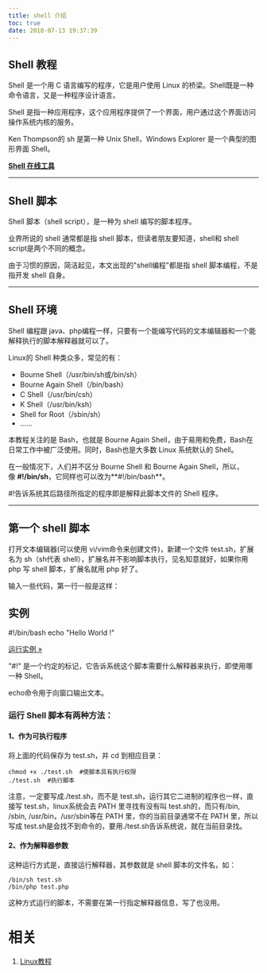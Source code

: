 ```yaml
---
title: shell 介绍
toc: true
date: 2018-07-13 19:37:39
---
```




## Shell 教程


Shell 是一个用 C 语言编写的程序，它是用户使用 Linux 的桥梁。Shell既是一种命令语言，又是一种程序设计语言。

Shell 是指一种应用程序，这个应用程序提供了一个界面，用户通过这个界面访问操作系统内核的服务。

Ken Thompson的 sh 是第一种 Unix Shell，Windows Explorer 是一个典型的图形界面 Shell。

[**Shell 在线工具**](https://www.w3cschool.cn/tryrun/showphp/helloworld)


---

## Shell 脚本


Shell 脚本（shell script），是一种为 shell 编写的脚本程序。

业界所说的 shell 通常都是指 shell 脚本，但读者朋友要知道，shell和 shell script是两个不同的概念。

由于习惯的原因，简洁起见，本文出现的"shell编程"都是指 shell 脚本编程，不是指开发 shell 自身。


---





## Shell 环境


Shell 编程跟 java、php编程一样，只要有一个能编写代码的文本编辑器和一个能解释执行的脚本解释器就可以了。

Linux的 Shell 种类众多，常见的有：




  * Bourne Shell（/usr/bin/sh或/bin/sh）
  * Bourne Again Shell（/bin/bash）
  * C Shell（/usr/bin/csh）
  * K Shell（/usr/bin/ksh）
  * Shell for Root（/sbin/sh）
  * ……


本教程关注的是 Bash，也就是 Bourne Again Shell，由于易用和免费，Bash在日常工作中被广泛使用。同时，Bash也是大多数 Linux 系统默认的 Shell。

在一般情况下，人们并不区分 Bourne Shell 和 Bourne Again Shell，所以，像 **#!/bin/sh**，它同样也可以改为**#!/bin/bash**。

#!告诉系统其后路径所指定的程序即是解释此脚本文件的 Shell 程序。



* * *





## 第一个 shell 脚本


打开文本编辑器(可以使用 vi/vim命令来创建文件)，新建一个文件 test.sh，扩展名为 sh（sh代表 shell），扩展名并不影响脚本执行，见名知意就好，如果你用 php 写 shell 脚本，扩展名就用 php 好了。

输入一些代码，第一行一般是这样：





## 实例




#!/bin/bash
echo "Hello World !"


[运行实例 »](https://www.w3cschool.cn/tryrun/showphp/helloworldbyshell)




"#!" 是一个约定的标记，它告诉系统这个脚本需要什么解释器来执行，即使用哪一种 Shell。

echo命令用于向窗口输出文本。


### 运行 Shell 脚本有两种方法：




#### 1、作为可执行程序


将上面的代码保存为 test.sh，并 cd 到相应目录：


    chmod +x ./test.sh  #使脚本具有执行权限
    ./test.sh  #执行脚本



注意，一定要写成./test.sh，而不是 test.sh，运行其它二进制的程序也一样，直接写 test.sh，linux系统会去 PATH 里寻找有没有叫 test.sh的，而只有/bin, /sbin, /usr/bin，/usr/sbin等在 PATH 里，你的当前目录通常不在 PATH 里，所以写成 test.sh是会找不到命令的，要用./test.sh告诉系统说，就在当前目录找。


#### 2、作为解释器参数


这种运行方式是，直接运行解释器，其参数就是 shell 脚本的文件名，如：


    /bin/sh test.sh
    /bin/php test.php



这种方式运行的脚本，不需要在第一行指定解释器信息，写了也没用。




# 相关

1. [Linux教程](https://www.w3cschool.cn/linux/)
